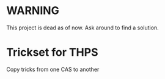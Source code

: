 # WARNING
This project is dead as of now. Ask around to find a solution.

# Trickset for THPS
Copy tricks from one CAS to another
